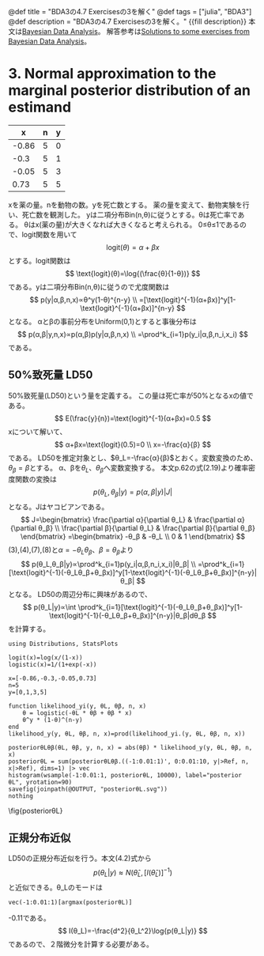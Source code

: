 @def title = "BDA3の4.7 Exercisesの3を解く"
@def tags = ["julia", "BDA3"]
@def description = "BDA3の4.7 Exercisesの3を解く。"
{{fill description}}
本文は[Bayesian Data Analysis](http://www.stat.columbia.edu/~gelman/book/)。
解答参考は[Solutions to some exercises from Bayesian Data Analysis](http://www.stat.columbia.edu/~gelman/book/BDA3.pdf)。

# 3. Normal approximation to the marginal posterior distribution of an estimand

|x|n|y|
|---|---|---|
|-0.86|5|0|
|-0.3|5|1|
|-0.05|5|3|
|0.73|5|5|

xを薬の量。nを動物の数。yを死亡数とする。
薬の量を変えて、動物実験を行い、死亡数を観測した。
yは二項分布Bin(n,θ)に従うとする。θは死亡率である。
θはx(薬の量)が大きくなれば大きくなると考えられる。
0≤θ≤1であるので、logit関数を用いて
$$
\text{logit}(θ)=α+βx
$$
とする。logit関数は
$$
\text{logit}(θ)=\log{(\frac{θ}{1-θ})}
$$
である。yは二項分布Bin(n,θ)に従うので尤度関数は
$$
p(y|α,β,n,x)∝θ^y(1-θ)^{n-y} \\
=[\text{logit}^{-1}(α+βx)]^y[1-\text{logit}^{-1}(α+βx)]^{n-y}
$$
となる。
αとβの事前分布をUniform(0,1)とすると事後分布は
$$
p(α,β|y,n,x)∝p(α,β)p(y|α,β,n,x) \\
=\prod^k_{i=1}p(y_i|α,β,n_i,x_i)
$$
である。

## 50%致死量 LD50
50%致死量(LD50)という量を定義する。
この量は死亡率が50%となるxの値である。
$$
E(\frac{y}{n})=\text{logit}^{-1}(α+βx)=0.5
$$
xについて解いて、
$$
α+βx=\text{logit}(0.5)=0 \\
x=-\frac{α}{β}
$$
である。
LD50を推定対象とし、$θ_L=-\frac{α}{β}$とおく。変数変換のため、$θ_β=β$とする。
α、βを$θ_L$、$θ_β$へ変数変換する。
本文p.62の式(2.19)より確率密度関数の変換は
$$
p(θ_L,θ_β|y)=p(α,β|y)|J|
$$
となる。Jはヤコビアンである。
$$
J=\begin{bmatrix}
    \frac{\partial α}{\partial θ_L} & \frac{\partial α}{\partial θ_β} \\
    \frac{\partial β}{\partial θ_L} & \frac{\partial β}{\partial θ_β}
\end{bmatrix}
=\begin{bmatrix}
    -θ_β & -θ_L \\
    0 & 1
\end{bmatrix}
$$
(3),(4),(7),(8)と$α=-θ_Lθ_β$、$β=θ_β$より
$$
p(θ_L,θ_β|y)∝\prod^k_{i=1}p(y_i|α,β,n_i,x_i)|θ_β| \\
=\prod^k_{i=1}[\text{logit}^{-1}(-θ_Lθ_β+θ_βx)]^y[1-\text{logit}^{-1}(-θ_Lθ_β+θ_βx)]^{n-y}|θ_β|
$$
となる。
LD50の周辺分布に興味があるので、
$$
p(θ_L|y)∝\int \prod^k_{i=1}[\text{logit}^{-1}(-θ_Lθ_β+θ_βx)]^y[1-\text{logit}^{-1}(-θ_Lθ_β+θ_βx)]^{n-y}|θ_β|dθ_β
$$
を計算する。

```!
using Distributions, StatsPlots

logit(x)=log(x/(1-x))
logistic(x)=1/(1+exp(-x))

x=[-0.86,-0.3,-0.05,0.73]
n=5
y=[0,1,3,5]

function likelihood_yi(y, θL, θβ, n, x)
    θ = logistic(-θL * θβ + θβ * x)
    θ^y * (1-θ)^(n-y)
end
likelihood_y(y, θL, θβ, n, x)=prod(likelihood_yi.(y, θL, θβ, n, x))

posteriorθLθβ(θL, θβ, y, n, x) = abs(θβ) * likelihood_y(y, θL, θβ, n, x)
posteriorθL = sum(posteriorθLθβ.((-1:0.01:1)', 0:0.01:10, y|>Ref, n, x|>Ref), dims=1) |> vec
histogram(wsample(-1:0.01:1, posteriorθL, 10000), label="posterior θL", yrotation=90)
savefig(joinpath(@OUTPUT, "posteriorθL.svg"))
nothing
```
\fig{posteriorθL}

## 正規分布近似
LD50の正規分布近似を行う。本文(4.2)式から
$$
p(θ_L|y) \approx N(\hat θ_L, [I(\hat θ_L)]^{-1})
$$
と近似できる。θ_Lのモードは
```!
vec(-1:0.01:1)[argmax(posteriorθL)]
```
-0.11である。
$$
I(θ_L)=-\frac{d^2}{θ_L^2}\log{p(θ_L|y)}
$$
であるので、２階微分を計算する必要がある。